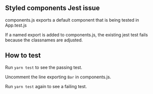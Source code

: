 ## Styled components Jest issue

components.js exports a default component that is being tested in App.test.js

If a named export is added to components.js, the existing jest test fails because the classnames are adjusted.

## How to test

Run `yarn test` to see the passing test.

Uncomment the line exporting `Bar` in components.js.

Run `yarn test` again to see a failing test.
